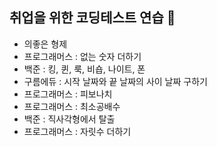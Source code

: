 ## 취업을 위한 코딩테스트 연습 🧨
- 의좋은 형제
- 프로그래머스 : 없는 숫자 더하기
- 백준 : 킹, 퀸, 룩, 비숍, 나이트, 폰
- 구름에듀 : 시작 날짜와 끝 날짜의 사이 날짜 구하기
- 프로그래머스 : 피보나치
- 프로그래머스 : 최소공배수
- 백준 : 직사각형에서 탈출
- 프로그래머스 : 자릿수 더하기

